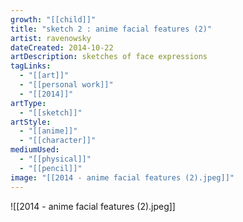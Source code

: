```yaml
---
growth: "[[child]]"
title: "sketch 2 : anime facial features (2)"
artist: ravenowsky
dateCreated: 2014-10-22
artDescription: sketches of face expressions
tagLinks:
  - "[[art]]"
  - "[[personal work]]"
  - "[[2014]]"
artType:
  - "[[sketch]]"
artStyle:
  - "[[anime]]"
  - "[[character]]"
mediumUsed:
  - "[[physical]]"
  - "[[pencil]]"
image: "[[2014 - anime facial features (2).jpeg]]"
---
```

![[2014 - anime facial features (2).jpeg]]